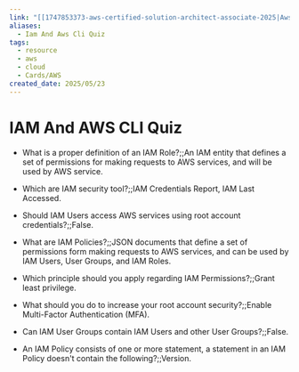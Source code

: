 ```yaml
---
link: "[[1747853373-aws-certified-solution-architect-associate-2025|Aws Certified Solution Architect Associate 2025]]"
aliases:
  - Iam And Aws Cli Quiz
tags:
  - resource
  - aws
  - cloud
  - Cards/AWS
created_date: 2025/05/23
---
```

# IAM And AWS CLI Quiz
- What is a proper definition of an IAM Role?;;An IAM entity that defines a set of permissions for making requests to AWS services, and will be used by AWS service.
<!--SR:!2025-06-05,2,250-->

- Which are IAM security tool?;;IAM Credentials Report, IAM Last Accessed.
<!--SR:!2025-06-05,2,250-->

- Should IAM Users access AWS services using root account credentials?;;False.
<!--SR:!2025-06-18,15,290-->

- What are IAM Policies?;;JSON documents that define a set of permissions form making requests to AWS services, and can be used by IAM Users, User Groups, and IAM Roles.
<!--SR:!2025-06-14,11,270-->

- Which principle should you apply regarding IAM Permissions?;;Grant least privilege.
<!--SR:!2025-06-19,16,290-->

- What should you do to increase your root account security?;;Enable Multi-Factor Authentication (MFA).
<!--SR:!2025-06-18,15,290-->

- Can IAM User Groups contain IAM Users and other User Groups?;;False.
<!--SR:!2025-06-17,14,290-->

- An IAM Policy consists of one or more  statement, a statement in an IAM Policy doesn't contain the following?;;Version.
<!--SR:!2025-06-05,2,250-->
